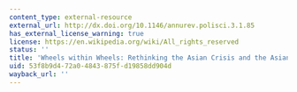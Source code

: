```yaml
---
content_type: external-resource
external_url: http://dx.doi.org/10.1146/annurev.polisci.3.1.85
has_external_license_warning: true
license: https://en.wikipedia.org/wiki/All_rights_reserved
status: ''
title: 'Wheels within Wheels: Rethinking the Asian Crisis and the Asian Model'
uid: 53f8b9d4-72a0-4843-875f-d19858dd904d
wayback_url: ''
---
```

